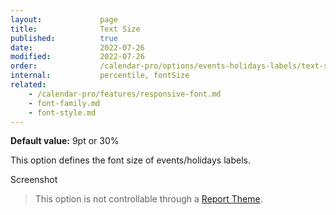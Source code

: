 ```yaml
---
layout:             page
title:              Text Size
published:          true
date:               2022-07-26
modified:           2022-07-26
order:              /calendar-pro/options/events-holidays-labels/text-size
internal:           percentile, fontSize
related:
    - /calendar-pro/features/responsive-font.md
    - font-family.md
    - font-style.md
---
```

**Default value:** 9pt or 30%

This option defines the font size of events/holidays labels.  

<todo>Screenshot</todo>

> This option is not controllable through a [Report Theme](../../features/themes.md).